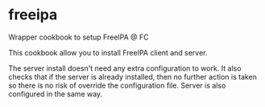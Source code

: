 # freeipa

Wrapper cookbook to setup FreeIPA @ FC

This cookbook allow you to install FreeIPA client and server.

The server install doesn't need any extra configuration to work. It also checks that
if the server is already installed, then no further action is taken so there is no 
risk of override the configuration file. Server is also configured in the same way.
